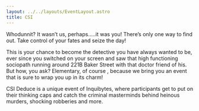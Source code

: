 ```yaml
---
layout: ../../layouts/EventLayout.astro
title: CSI
---
```


Whodunnit? It wasn’t us, perhaps…..it was you! There’s only one way to find out. Take control of your fates and seize the day!

This is your chance to become the detective you have always wanted to be, ever since you switched on your screen and saw that high functioning sociopath running around 221B Baker Street with that doctor friend of his. But how, you ask? Elementary, of course , because we bring you an event that is sure to wrap you up in its charm!

CSI Deduce is a unique event of Inquibytes, where participants get to put on their thinking caps and catch the criminal masterminds behind heinous murders, shocking robberies and more.
